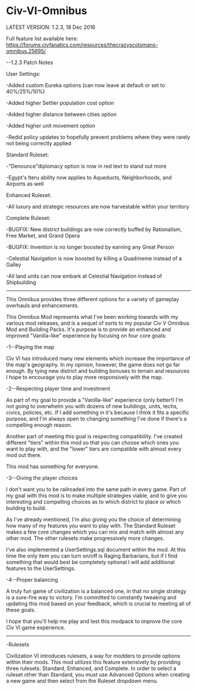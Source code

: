 # Civ-VI-Omnibus
LATEST VERSION: 1.2.3, 18 Dec 2016

Full feature list available here: https://forums.civfanatics.com/resources/thecrazyscotsmans-omnibus.25695/

--1.2.3 Patch Notes

User Settings:

-Added custom Eureka options (can now leave at default or set to 40%/25%/10%)

-Added higher Settler population cost option

-Added higher distance between cities option

-Added higher unit movement option

-Redid policy updates to hopefully prevent problems where they were rarely not being correctly applied

Standard Ruleset:

-"Denounce"diplomacy option is now in red text to stand out more

-Egypt's Iteru ability now applies to Aqueducts, Neighborhoods, and Airports as well

Enhanced Ruleset:

-All luxury and strategic resources are now harvestable within your territory

Complete Ruleset:

-BUGFIX: New district buildings are now correctly buffed by Rationalism, Free Market, and Grand Opera

-BUGFIX: Invention is no longer boosted by earning any Great Person

-Celestial Navigation is now boosted by killing a Quadrireme instead of a Galley

-All land units can now embark at Celestial Navigation instead of Shipbuilding

----------------------------------------------------------------------------------------------------------------
This Omnibus provides three different options for a variety of gameplay overhauls and enhancements.

This Omnibus Mod represents what I've been working towards with my various mod releases, and is a sequel of sorts to my popular Civ V Omnibus Mod and Building Packs. It's purpose is to provide an enhanced and improved "Vanilla-like" experience by focusing on four core goals:

-1--Playing the map

Civ VI has introduced many new elements which increase the importance of the map's geography. In my opinion, however, the game does not go far enough. By tying new district and building bonuses to terrain and resources I hope to encourage you to play more responsively with the map.

-2--Respecting player time and investment

As part of my goal to provide a "Vanilla-like" experience (only better!) I'm not going to overwhelm you with dozens of new buildings, units, techs, civics, policies, etc. If I add something in it's because I think it fits a specific purpose, and I'm always open to changing something I've done if there's a compelling enough reason. 

Another part of meeting this goal is respecting compatibility. I've created different "tiers" within this mod so that you can choose which ones you want to play with, and the "lower" tiers are compatible with almost every mod out there. 

This mod has something for everyone.

-3--Giving the player choices

I don't want you to be railroaded into the same path in every game. Part of my goal with this mod is to make multiple strategies viable, and to give you interesting and compelling choices as to which district to place or which building to build.

As I've already mentioned, I'm also giving you the choice of determining how many of my features you want to play with. The Standard Ruleset makes a few core changes which you can mix and match with almost any other mod. The other rulesets make progressively more changes.

I've also implemented a UserSettings.sql document within the mod. At this time the only item you can turn on/off is Raging Barbarians, but if I find something that would best be completely optional I will add additional features to the UserSettings.

-4--Proper balancing

A truly fun game of civilization is a balanced one, in that no single strategy is a sure-fire way to victory. I'm committed to constantly tweaking and updating this mod based on your feedback, which is crucial to meeting all of these goals.

I hope that you'll help me play and test this modpack to improve the core Civ VI game experience.

----------------------------------------------------------------------------------------------------------------
-Rulesets

Civilization VI introduces rulesets, a way for modders to provide options within their mods. This mod utilizes this feature extensively by providing three rulesets: Standard, Enhanced, and Complete. In order to select a ruleset other than Standard, you must use Advanced Options when creating a new game and then select from the Ruleset dropdown menu.
